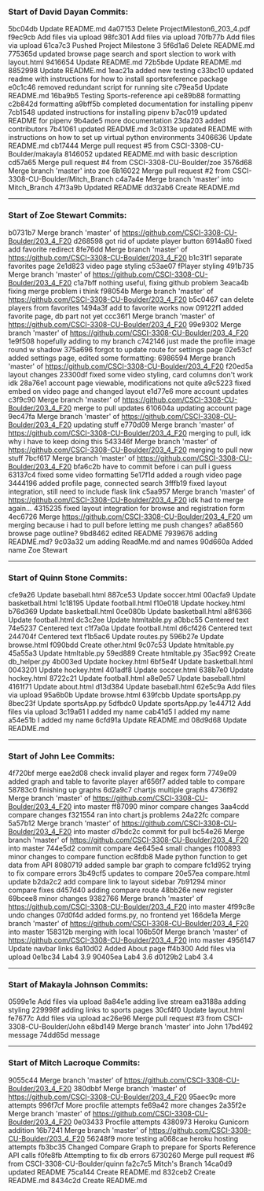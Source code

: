 ### Start of David Dayan Commits:
5bc04db Update README.md
4a07153 Delete ProjectMileston6_203_4.pdf
f9ec9cb Add files via upload
98fc301 Add files via upload
70fb77b Add files via upload
61ca7c3 Pushed Project Milestone 3
5f6d1a6 Delete README.md
775365d updated browse page search and sport slection to work with layout.html
9416654 Update README.md
72b5bde Update README.md
8852998 Update README.md
1eac21a added new testing
c33bc10 updated readme with instructions for how to install sportsreference package
e0c1c46 removed redundant script for running site
c79ea5d Update README.md
16ba9b5 Testing Sports-reference api
ce89b88 formatting
c2b842d formatting
a9bff5b completed documentation for installing pipenv
7cb1548 updated instructions for installing pipenv
b7ac019 updated README for pipenv
9b4ade5 more documentation
23da203 added contributors
7b41061 updated README.md
3c0313e updated README with instructions on how to set up virtual python environments
3406636 Update README.md
cb17444 Merge pull request #5 from CSCI-3308-CU-Boulder/makayla
8146052 updated README.md with basic description
cd57a65 Merge pull request #4 from CSCI-3308-CU-Boulder/zoe
3576d68 Merge branch 'master' into zoe
6b16022 Merge pull request #2 from CSCI-3308-CU-Boulder/Mitch_Branch
c4a7a4e Merge branch 'master' into Mitch_Branch
47f3a9b Updated README
dd32ab6 Create README.md

------------------------------------------

### Start of Zoe Stewart Commits:
b0731b7 Merge branch 'master' of https://github.com/CSCI-3308-CU-Boulder/203_4_F20
d268598 got rid of update player button
6914a80 fixed add favorite redirect
8fe76dd Merge branch 'master' of https://github.com/CSCI-3308-CU-Boulder/203_4_F20
b1c31f1 separate favorites page
2e1d823 video page styling
c53ae07 fPlayer styling
491b735 Merge branch 'master' of https://github.com/CSCI-3308-CU-Boulder/203_4_F20
c1a7bff nothing useful, fixing github problem
3eaca4b fixing merge problem i think
f98054b Merge branch 'master' of https://github.com/CSCI-3308-CU-Boulder/203_4_F20
b5c0467 can delete players from favorites
1494a3f add to favorite works now
09122f1 added favorite page, db part not yet
ccc36f1 Merge branch 'master' of https://github.com/CSCI-3308-CU-Boulder/203_4_F20
99e9302 Merge branch 'master' of https://github.com/CSCI-3308-CU-Boulder/203_4_F20
1e9f508 hopefully adding to my branch
c742146 just made the profile image round w shadow
375a696 forgot to update route for settings page
02e53cf added settings page, edited some formatting:
6986594 Merge branch 'master' of https://github.com/CSCI-3308-CU-Boulder/203_4_F20
f20ed5a layout changes
23300df fixed some video styling, card columns don't work idk
28a76e1 account page viewable, modifications not quite
a9c5223 fixed embed on video page and changed layout
e1d77e6 more account updates
c3f9c90 Merge branch 'master' of https://github.com/CSCI-3308-CU-Boulder/203_4_F20 merge to pull updates
610604a updating account page
9ec47fa Merge branch 'master' of https://github.com/CSCI-3308-CU-Boulder/203_4_F20 updating stuff
e770d09 Merge branch 'master' of https://github.com/CSCI-3308-CU-Boulder/203_4_F20 merging to pull, idk why i have to keep doing this
543346f Merge branch 'master' of https://github.com/CSCI-3308-CU-Boulder/203_4_F20 merging to pull new stuff
7bcf617 Merge branch 'master' of https://github.com/CSCI-3308-CU-Boulder/203_4_F20
bfa6c2b have to commit before i can pull i guess
63137c4 fixed some video formatting
5e17f1d added a rough video page
3444196 added profile page, connected search
3fffb19 fixed layout integration, still need to include flask link
c5aa957 Merge branch 'master' of https://github.com/CSCI-3308-CU-Boulder/203_4_F20 idk had to merge again...
4315235 fixed layout integration for browse and registration form
4ec6726 Merge https://github.com/CSCI-3308-CU-Boulder/203_4_F20 um merging because i had to pull before letting me push changes?
a6a8560 browse page outline?
9bd8462 edited README
7939676 adding README.md?
9c03a32 um adding ReadMe.md and names
90d660a Added name Zoe Stewart

------------------------------------------

### Start of Quinn Stone Commits:
cfe9a26 Update baseball.html
887ce53 Update soccer.html
00acfa9 Update basketball.html
1c18195 Update football.html
f10e018 Update hockey.html
b76d369 Update basketball.html
0ce080b Update basketball.html
a8f6366 Update football.html
dc3c2ee Update htmltable.py
a0bbc55 Centered text
74e5237 Centered text
c1f7a0a Update football.html
d6cf426 Centered text
244704f Centered text
f1b5ac6 Update routes.py
596b27e Update browse.html
f090bdd Create other.html
9c07c53 Update htmltable.py
45a55a3 Update htmltable.py
59ed889 Create htmltable.py
35ac992 Create db_helper.py
4b003ed Update hockey.html
6bf5e4f Update basketball.html
0043201 Update hockey.html
401adf8 Update soccer.html
638b7e0 Update hockey.html
8722c21 Update football.html
a8e0e57 Update baseball.html
4161f71 Update about.html
d13d384 Update baseball.html
62e5c9a Add files via upload
95a6b0b Update browse.html
639fcbb Update sportsApp.py
8bec23f Update sportsApp.py
5dfbdc0 Update sportsApp.py
1e44712 Add files via upload
3c19a61 I added my name
cab41d5 I added my name
a54e51b I added my name
6cfd91a Update README.md
08d9d68 Update README.md

------------------------------------------

### Start of John Lee Commits:
4f720bf merge
eae2d08 check invalid player and regex form
7749e09 added graph and table to favorite player
af656f7 added table to compare
58783c0 finishing  up graphs
6d2a9c7 chartjs multiple graphs
4736f92 Merge branch 'master' of https://github.com/CSCI-3308-CU-Boulder/203_4_F20 into master
ff87090 minor compare changes
3aa4cdd compare changes
f321554 ran into chart.js problems
24a22fc compare
5a57b12 Merge branch 'master' of https://github.com/CSCI-3308-CU-Boulder/203_4_F20 into master
d7bdc2c commit for pull
bc54e26 Merge branch 'master' of https://github.com/CSCI-3308-CU-Boulder/203_4_F20 into master
744e5d2 commit compare
4e645e4 small changes
f100893 minor changes to compare function
ec8fdb8 Made python function to get data from API
8080719 added sample bar graph to compare
fc1d952 trying to fix compare errors
3b49cf5 updates to compare
20e57ea compare.html update
b2da2c2 add compare link to layout sidebar
7b91294 minor compare fixes
d457d40 adding compare route
48bb26e new register
69bcee8 minor changes
9382766 Merge branch 'master' of https://github.com/CSCI-3308-CU-Boulder/203_4_F20 into master
4f99c8e undo changes
07d0f4d added forms.py, no frontend yet
166de1a Merge branch 'master' of https://github.com/CSCI-3308-CU-Boulder/203_4_F20 into master
158312b merging with local
106b50f Merge branch 'master' of https://github.com/CSCI-3308-CU-Boulder/203_4_F20 into master
4956147 Update navbar links
6a10d02 Added About page
ff4b300 Add files via upload
0e1bc34 Lab4 3.9
90405ea Lab4 3.6
d0129b2 Lab4 3.4

------------------------------------------

### Start of Makayla Johnson Commits:
0599e1e Add files via upload
8a84e1e adding live stream
ea3188a adding styling
229998f adding links to sports pages
30cf4f0 Update layout.html
fe7677c Add files via upload
ac26e96 Merge pull request #3 from CSCI-3308-CU-Boulder/John
e8bd149 Merge branch 'master' into John
17bd492 message
74dd65d message

------------------------------------------

### Start of Mitch Lacroque Commits:
9055c44 Merge branch 'master' of https://github.com/CSCI-3308-CU-Boulder/203_4_F20
380dbbf Merge branch 'master' of https://github.com/CSCI-3308-CU-Boulder/203_4_F20
95aec9c more attempts
996f7cf More procfile attempts
fe69a42 more changes
2a35f2e Merge branch 'master' of https://github.com/CSCI-3308-CU-Boulder/203_4_F20
0e03433 Procfile attempts
4380973 Heroku Gunicorn addition
16b7241 Merge branch 'master' of https://github.com/CSCI-3308-CU-Boulder/203_4_F20
56248f9 more testing
a068cae heroku hosting attempts
fb3bc35 Changed Compare Graph to prepare for Sports Reference API calls
f0fe8fb Attempting to fix db errors
6730260 Merge pull request #6 from CSCI-3308-CU-Boulder/quinn
fa2c7c5 Mitch's Branch
14ca0d9 updated README
75ca144 Create README.md
832ceb2 Create README.md
8434c2d Create README.md
